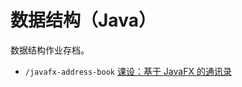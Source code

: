 # 数据结构（Java）

数据结构作业存档。

- `/javafx-address-book` [课设：基于 JavaFX 的通讯录](https://github.com/Charlott2/learning-backup/tree/main/university/data-structure/javafx-address-book)
